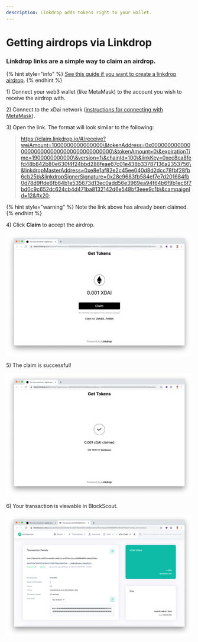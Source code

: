 ```yaml
---
description: Linkdrop adds tokens right to your wallet.
---
```


# Getting airdrops via Linkdrop

### Linkdrop links are a simple way to claim an airdrop.

{% hint style="info" %}
[See this guide if you want to create a linkdrop airdrop](../creating-airdrops-via-linkdrop.md).
{% endhint %}

1\) Connect your web3 wallet (like MetaMask) to the account you wish to receive the airdrop with.

2\) Connect to the xDai network ([instructions for connecting with MetaMask](https://app.gitbook.com/@poa/s/news/\~/edit/drafts/-Lr9soY3cGJoyhBcqxRg/for-users/wallets-setup/metamask-setup)).&#x20;

3\) Open the link. The format will look similar to the following:&#x20;

> https://claim.linkdrop.io/#/receive?weiAmount=1000000000000000\&tokenAddress=0x0000000000000000000000000000000000000000\&tokenAmount=0\&expirationTime=1900000000000\&version=1\&chainId=100\&linkKey=0xec8ca8fefd48b842b80e630f4f24bbd288feae67c01e438b33787136a2353756\&linkdropMasterAddress=0xe8e1af82e2c45ee040d8d2dcc78fbf28fb6cb25b\&linkdropSignerSignature=0x28c9683fb584ef7e7d201684fb0d78d9ffde6fb64b1e535673d13ec0add56e3969ea94f64b6f9b1ec6f7bd0c9c652dc624cb4d471ba8132142d6e548bf3eee9c1b\&campaignId=12&#x20;

{% hint style="warning" %}
Note the link above has already been claimed.
{% endhint %}

4\) Click **Claim** to accept the airdrop.

![Click the Claim button](<../../../../.gitbook/assets/Screen Shot 2019-10-12 at 2.03.18 PM.png>)

5\) The claim is successful!

![Success! Click the BlockScout link to view.](<../../../../.gitbook/assets/Screen Shot 2019-10-12 at 2.03.31 PM.png>)

6\) Your transaction is viewable in BlockScout.

![Airdrop transaction in BlockScout](<../../../../.gitbook/assets/Screen Shot 2019-10-12 at 2.03.39 PM.png>)



